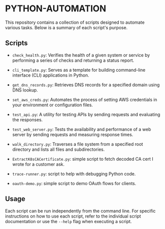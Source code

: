 # PYTHON-AUTOMATION

This repository contains a collection of scripts designed to automate various tasks. Below is a summary of each script's purpose.

## Scripts

- `check_health.py`: Verifies the health of a given system or service by performing a series of checks and returning a status report.

- `cli_template.py`: Serves as a template for building command-line interface (CLI) applications in Python.

- `get_dns_records.py`: Retrieves DNS records for a specified domain using DNS lookup.

- `set_aws_creds.py`: Automates the process of setting AWS credentials in your environment or configuration files.

- `test_api.py`: A utility for testing APIs by sending requests and evaluating the responses.

- `test_web_server.py`: Tests the availability and performance of a web server by sending requests and measuring response times.

- `walk_directory.py`: Traverses a file system from a specified root directory and lists all files and subdirectories.
  
- `ExtractK8sCACertificate.py`: simple script to fetch decoded CA cert I wrote for a customer ask.
  
- `trace-runner.py`: script to help with debugging Python code.

- `oauth-demo.py`: simple script to demo OAuth flows for clients.

## Usage

Each script can be run independently from the command line. For specific instructions on how to use each script, refer to the individual script documentation or use the `--help` flag when executing a script.
